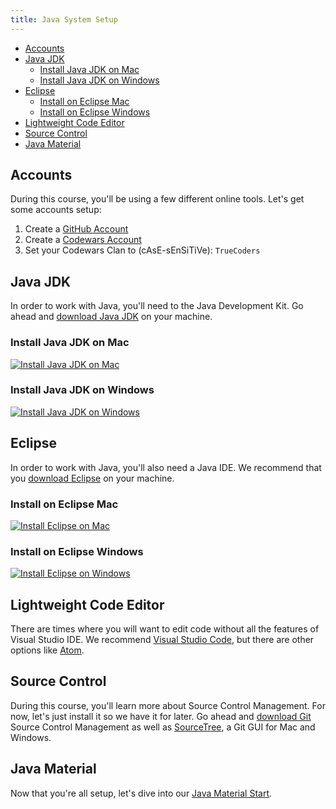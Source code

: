 ```yaml
---
title: Java System Setup
---
```


* [Accounts](#accounts)
* [Java JDK](#java-jdk)
  * [Install Java JDK on Mac](#install-java-jdk-on-mac)
  * [Install Java JDK on Windows](#install-java-jdk-on-windows)
* [Eclipse](#eclipse)
  * [Install on Eclipse Mac](#install-on-eclipse-mac)
  * [Install on Eclipse Windows](#install-on-eclipse-windows)
* [Lightweight Code Editor](#lightweight-code-editor)
* [Source Control](#source-control)
* [Java Material](#java-material)

## Accounts

During this course, you'll be using a few different online tools. Let's get some accounts setup:

1. Create a [GitHub Account](https://github.com)
1. Create a [Codewars Account](https://www.codewars.com)
1. Set your Codewars Clan to (cAsE-sEnSiTiVe): `TrueCoders`

## Java JDK

In order to work with Java, you'll need to the Java Development Kit. Go ahead and [download Java JDK](https://www.oracle.com/java) on your machine.

### Install Java JDK on Mac

[![Install Java JDK on Mac](http://img.youtube.com/vi/y6szNJ4rMZ0/0.jpg)](http://www.youtube.com/watch?v=y6szNJ4rMZ0)

### Install Java JDK on Windows

[![Install Java JDK on Windows](http://img.youtube.com/vi/fTpDHQ_V0Fw/0.jpg)](http://www.youtube.com/watch?v=fTpDHQ_V0Fw)

## Eclipse

In order to work with Java, you'll also need a Java IDE. We recommend that you [download Eclipse](https://www.eclipse.org) on your machine.

### Install on Eclipse Mac

[![Install Eclipse on Mac](http://img.youtube.com/vi/gufMbpxzfWw/0.jpg)](http://www.youtube.com/watch?v=gufMbpxzfWw)

### Install on Eclipse Windows

[![Install Eclipse on Windows](http://img.youtube.com/vi/WIzzHeWukUU/0.jpg)](http://www.youtube.com/watch?v=WIzzHeWukUU)

## Lightweight Code Editor

There are times where you will want to edit code without all the features of Visual Studio IDE. We recommend [Visual Studio Code](https://code.visualstudio.com), but there are other options like [Atom](https://atom.io).

## Source Control

During this course, you'll learn more about Source Control Management. For now, let's just install it so we have it for later. Go ahead and [download Git](https://git-scm.com) Source Control Management as well as [SourceTree](https://www.sourcetreeapp.com), a Git GUI for Mac and Windows.

## Java Material

Now that you're all setup, let's dive into our [Java Material Start](variables.markdown).
